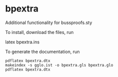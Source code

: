bpextra
=======

Additional functionality for bussproofs.sty

To install, download the files, run 

latex bpextra.ins

To generate the documentation, run

    pdflatex bpextra.dtx
    makeindex -s gglo.ist -o bpextra.gls bpextra.glo 
    pdflatex bpextra.dtx

